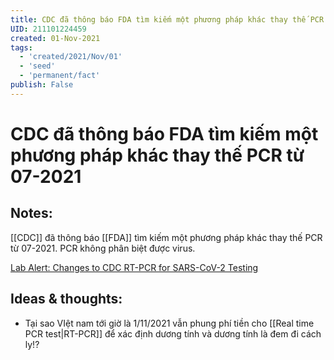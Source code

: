 ```yaml
---
title: CDC đã thông báo FDA tìm kiếm một phương pháp khác thay thế PCR từ 07-2021
UID: 211101224459
created: 01-Nov-2021
tags:
  - 'created/2021/Nov/01'
  - 'seed'
  - 'permanent/fact'
publish: False
---
```

# CDC đã thông báo FDA tìm kiếm một phương pháp khác thay thế PCR từ 07-2021

## Notes:
[[CDC]] đã thông báo [[FDA]] tìm kiếm một phương pháp khác thay thế PCR từ 07-2021. PCR không phân biệt được virus.

[Lab Alert: Changes to CDC RT-PCR for SARS-CoV-2 Testing](https://www.cdc.gov/csels/dls/locs/2021/07-21-2021-lab-alert-Changes_CDC_RT-PCR_SARS-CoV-2_Testing_1.html#:~:text=After%20December%2031%2C%202021%2C%20CDC%20will%20withdraw%20the,in%20February%202020%20for%20detection%20of%20SARS-CoV-2%20only.)

## Ideas & thoughts:
- Tại sao VIệt nam tới giờ là 1/11/2021 vẫn phung phí tiền cho [[Real time PCR test|RT-PCR]] để xác định dương tính và dương tính là đem đi cách ly!?

